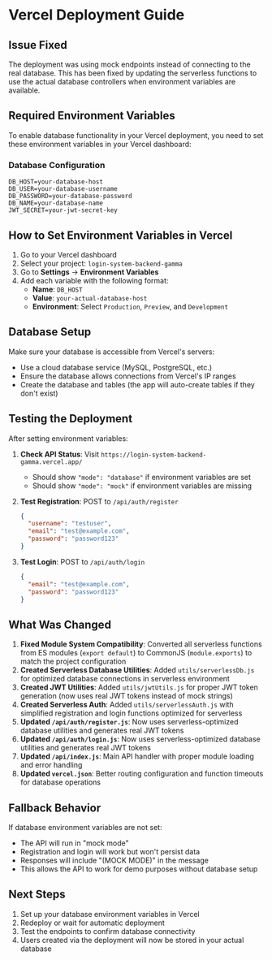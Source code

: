 # Vercel Deployment Guide

## Issue Fixed
The deployment was using mock endpoints instead of connecting to the real database. This has been fixed by updating the serverless functions to use the actual database controllers when environment variables are available.

## Required Environment Variables

To enable database functionality in your Vercel deployment, you need to set these environment variables in your Vercel dashboard:

### Database Configuration
```
DB_HOST=your-database-host
DB_USER=your-database-username  
DB_PASSWORD=your-database-password
DB_NAME=your-database-name
JWT_SECRET=your-jwt-secret-key
```

## How to Set Environment Variables in Vercel

1. Go to your Vercel dashboard
2. Select your project: `login-system-backend-gamma`
3. Go to **Settings** → **Environment Variables**
4. Add each variable with the following format:
   - **Name**: `DB_HOST`
   - **Value**: `your-actual-database-host`
   - **Environment**: Select `Production`, `Preview`, and `Development`

## Database Setup

Make sure your database is accessible from Vercel's servers:
- Use a cloud database service (MySQL, PostgreSQL, etc.)
- Ensure the database allows connections from Vercel's IP ranges
- Create the database and tables (the app will auto-create tables if they don't exist)

## Testing the Deployment

After setting environment variables:

1. **Check API Status**: Visit `https://login-system-backend-gamma.vercel.app/`
   - Should show `"mode": "database"` if environment variables are set
   - Should show `"mode": "mock"` if environment variables are missing

2. **Test Registration**: POST to `/api/auth/register`
   ```json
   {
     "username": "testuser",
     "email": "test@example.com", 
     "password": "password123"
   }
   ```

3. **Test Login**: POST to `/api/auth/login`
   ```json
   {
     "email": "test@example.com",
     "password": "password123"
   }
   ```

## What Was Changed

1. **Fixed Module System Compatibility**: Converted all serverless functions from ES modules (`export default`) to CommonJS (`module.exports`) to match the project configuration
2. **Created Serverless Database Utilities**: Added `utils/serverlessDb.js` for optimized database connections in serverless environment
3. **Created JWT Utilities**: Added `utils/jwtUtils.js` for proper JWT token generation (now uses real JWT tokens instead of mock strings)
4. **Created Serverless Auth**: Added `utils/serverlessAuth.js` with simplified registration and login functions optimized for serverless
5. **Updated `/api/auth/register.js`**: Now uses serverless-optimized database utilities and generates real JWT tokens
6. **Updated `/api/auth/login.js`**: Now uses serverless-optimized database utilities and generates real JWT tokens
7. **Updated `/api/index.js`**: Main API handler with proper module loading and error handling
8. **Updated `vercel.json`**: Better routing configuration and function timeouts for database operations

## Fallback Behavior

If database environment variables are not set:
- The API will run in "mock mode" 
- Registration and login will work but won't persist data
- Responses will include "(MOCK MODE)" in the message
- This allows the API to work for demo purposes without database setup

## Next Steps

1. Set up your database environment variables in Vercel
2. Redeploy or wait for automatic deployment
3. Test the endpoints to confirm database connectivity
4. Users created via the deployment will now be stored in your actual database
